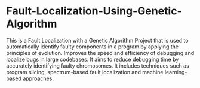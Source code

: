 # Fault-Localization-Using-Genetic-Algorithm
This is a Fault Localization with a Genetic Algorithm Project that is used to automatically identify faulty components in a program by applying the principles of evolution. Improves the speed and efficiency of debugging and localize bugs in large codebases.
It aims to reduce debugging time by accurately identifying faulty chromosomes. 
It includes techniques such as program slicing, spectrum-based fault localization and machine learning-based approaches. 

